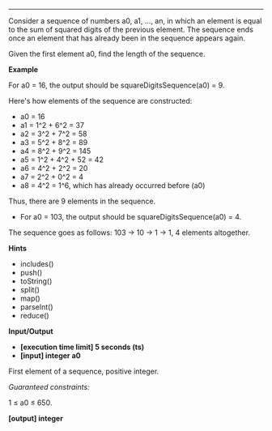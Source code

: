 ---

Consider a sequence of numbers a0, a1, ..., an, in which an element is equal to the sum of squared digits of the previous element. The sequence ends once an element that has already been in the sequence appears again.

Given the first element a0, find the length of the sequence.

**Example**

For a0 = 16, the output should be
squareDigitsSequence(a0) = 9.

Here's how elements of the sequence are constructed:

- a0 = 16
- a1 = 1^2 + 6^2 = 37
- a2 = 3^2 + 7^2 = 58
- a3 = 5^2 + 8^2 = 89
- a4 = 8^2 + 9^2 = 145
- a5 = 1^2 + 4^2 + 52 = 42
- a6 = 4^2 + 2^2 = 20
- a7 = 2^2 + 0^2 = 4
- a8 = 4^2 = 1^6, which has already occurred before (a0)

Thus, there are 9 elements in the sequence.

- For a0 = 103, the output should be
  squareDigitsSequence(a0) = 4.

The sequence goes as follows: 103 -> 10 -> 1 -> 1, 4 elements altogether.

**Hints**

- includes()
- push()
- toString()
- split()
- map()
- parseInt()
- reduce()

**Input/Output**

- **[execution time limit] 5 seconds (ts)**
- **[input] integer a0**

First element of a sequence, positive integer.

_Guaranteed constraints:_

1 ≤ a0 ≤ 650.

**[output] integer**
